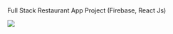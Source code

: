 ###
Full Stack Restaurant App Project (Firebase, React Js)

<img src="C:\Users\orhan\restaurantapp\src\image\homepage"/>
